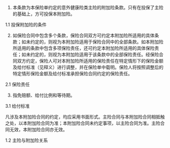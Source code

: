 1. 本条款为本保险单约定的意外健康险类主险的附加险条款。只有在投保了主险的基础上，方可投保本附加险。

1.1 投保附加险的条件

2. 如保险合同中包含多个条款，保险合同双方可约定本附加险所适用的具体条款；如未约定的，则视为本附加险适用于保险合同中的全部条款。如本附加险所适用的条款中包含多项保险责任，还可约定本附加险所适用的具体保险责任；如未约定的，则视为本附加险适用于该条款中的全部保险责任。经保险合同双方约定，保险人可对本附加险所适用的保险责任在特定情形下的保险金额及给付标准（见释义）进行调整，并在保险单中载明。保险人将按照调整后的特定情形保险金额及给付标准承担保险合同约定的保险责任。

2.1 保险责任

3. 指免赔额、给付比例和等待期。

3.1 给付标准

凡涉及本附加险合同的约定，均应采用书面形式。主险合同与本附加险合同相抵触之处，以本附加险合同为准；本附加险合同未约定事项，以主险合同为准。主险合同无效，本附加险合同亦无效。

1.2 主险与附加险关系